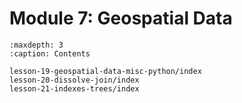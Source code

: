 # <i class="fas fa-layer-group fa-fw"></i> Module 7: Geospatial Data

```{toctree}
:maxdepth: 3
:caption: Contents

lesson-19-geospatial-data-misc-python/index
lesson-20-dissolve-join/index
lesson-21-indexes-trees/index
```
